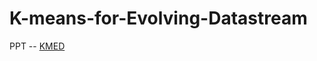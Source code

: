 # K-means-for-Evolving-Datastream

PPT -- [KMED]([url](https://docs.google.com/presentation/d/15gqr1aQ8VDP6WbHKlXsXFfp2fInr44zH7NWv9GohV20/edit#slide=id.p)https://docs.google.com/presentation/d/15gqr1aQ8VDP6WbHKlXsXFfp2fInr44zH7NWv9GohV20/edit#slide=id.p)
